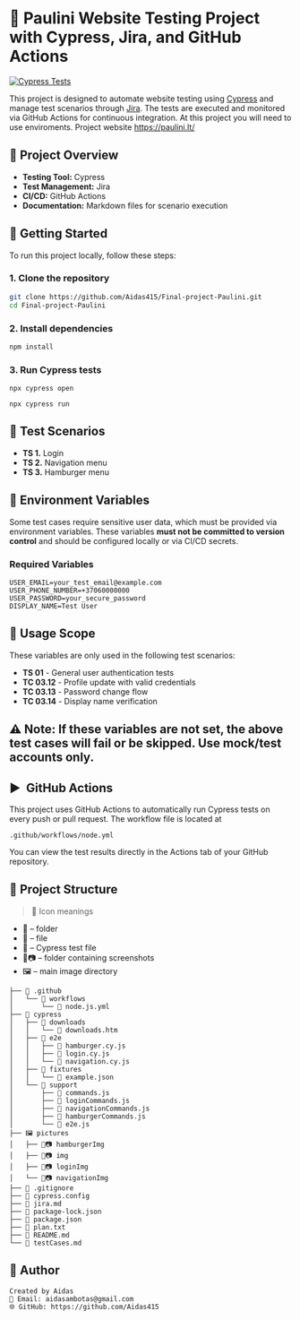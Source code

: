 # 🚀 Paulini Website Testing Project with Cypress, Jira, and GitHub Actions

[![Cypress Tests](https://github.com/Aidas415/Final-project-Paulini/actions/workflows/node.js.yml/badge.svg)](https://github.com/Aidas415/Final-project-Paulini/actions/workflows/node.js.yml)

This project is designed to automate website testing using [Cypress](https://www.cypress.io/) and manage test scenarios through [Jira](https://www.atlassian.com/software/jira). The tests are executed and monitored via GitHub Actions for continuous integration. At this project you will need to use enviroments. Project website https://paulini.lt/

## 📖 Project Overview

- **Testing Tool:** Cypress
- **Test Management:** Jira
- **CI/CD:** GitHub Actions
- **Documentation:** Markdown files for scenario execution

## 🏁 Getting Started

To run this project locally, follow these steps:

### 1. Clone the repository

```bash
git clone https://github.com/Aidas415/Final-project-Paulini.git
cd Final-project-Paulini
```

### 2. Install dependencies

```bash
npm install
```

### 3. Run Cypress tests

```
npx cypress open

npx cypress run
```

## 🧪 Test Scenarios

- **TS 1.** Login
- **TS 2.** Navigation menu
- **TS 3.** Hamburger menu

## 🔐 Environment Variables

Some test cases require sensitive user data, which must be provided via environment variables. These variables **must not be committed to version control** and should be configured locally or via CI/CD secrets.

### Required Variables

```env
USER_EMAIL=your_test_email@example.com
USER_PHONE_NUMBER=+37060000000
USER_PASSWORD=your_secure_password
DISPLAY_NAME=Test User
```

## 📌 Usage Scope

These variables are only used in the following test scenarios:

- **TS 01** - General user authentication tests
- **TC 03.12** - Profile update with valid credentials
- **TC 03.13** - Password change flow
- **TC 03.14** - Display name verification

## ⚠️ **Note:** If these variables are not set, the above test cases will fail or be skipped. Use mock/test accounts only.

## ▶️ ️ GitHub Actions
This project uses GitHub Actions to automatically run Cypress tests on every push or pull request. The workflow file is located at

```
.github/workflows/node.yml
```

You can view the test results directly in the Actions tab of your GitHub repository.

## 🧩 Project Structure

> 📌 Icon meanings

- 📁 –  folder
- 📄 – file
- 🔬 – Cypress test file 
- 📁📷 –  folder containing screenshots
- 🖼️ – main image directory

```
├── 📁 .github
│   └── 📁 workflows
│       └── 📄 node.js.yml
├── 📁 cypress
│   ├── 📁 downloads
│   │   └── 📄 downloads.htm
│   ├── 📁 e2e
│   │   ├── 🔬 hamburger.cy.js
│   │   ├── 🔬 login.cy.js
│   │   └── 🔬 navigation.cy.js
│   ├── 📁 fixtures
│   │   └── 📄 example.json
│   └── 📁 support
│       ├── 📄 commands.js
│       ├── 📄 loginCommands.js
│       ├── 📄 navigationCommands.js
│       ├── 📄 hamburgerCommands.js
│       └── 📄 e2e.js
├── 🖼️ pictures
│   ├── 📁📷 hamburgerImg
│   ├── 📁📷 img
│   ├── 📁📷 loginImg
│   └── 📁📷 navigationImg   
├── 📄 .gitignore
├── 📄 cypress.config 
├── 📄 jira.md
├── 📄 package-lock.json
├── 📄 package.json 
├── 📄 plan.txt
├── 📄 README.md 
└── 📄 testCases.md
```

## 👤 Author

```
Created by Aidas
📧 Email: aidasambotas@gmail.com
🌐 GitHub: https://github.com/Aidas415
```